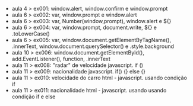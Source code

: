 - aula 4 > ex001: window.alert, window.confirm e window.prompt
- aula 6 > ex002: var, window.prompt e window.alert
- aula 6 > ex003: var, Number(window,prompt), window.alert e ${}
- aula 6 > ex004: var, window.prompt, document.write, ${} e .toLowerCase()
- aula 6 > ex005: var, window.document.getElementByTagName(), .innerText, window.document.querySelector() e .style.background
- aula 10 > ex006: window.document.getElementById(), add.EventListener(), function, .innerText
- aula 11 > ex008: "radar" de velocidade javascript. if ()
- aula 11 > ex009: nacionalidade javascript. if() {} else {}
- aula 11 > ex010: velocidade do carro html - javascript. usando condição if
- aula 11 > ex011: nacionalidade html - javascript. usando usando condição if e else
